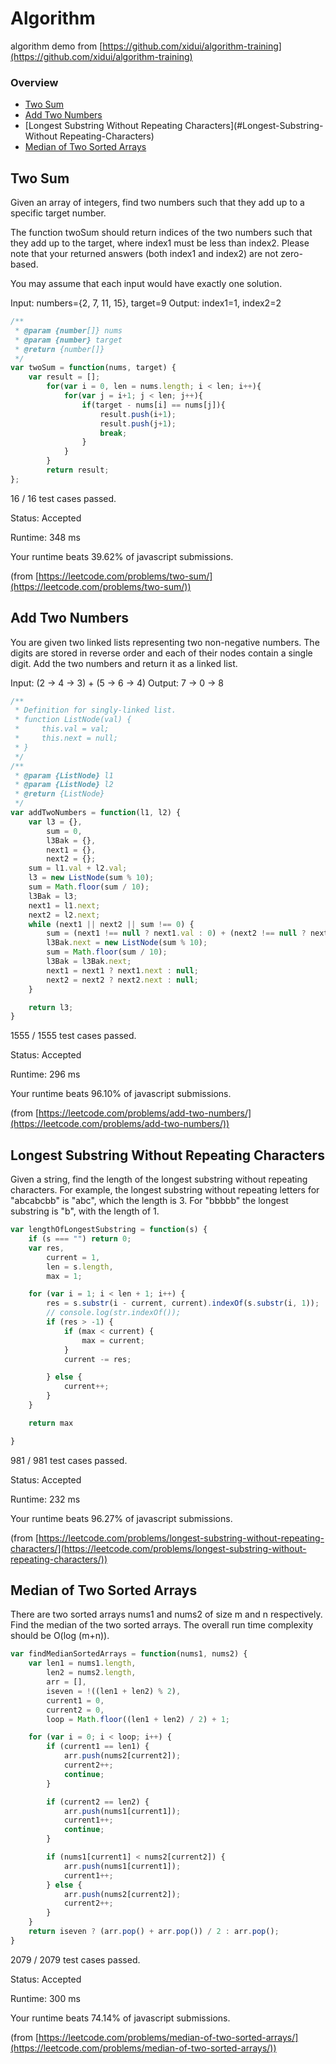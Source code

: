 # Algorithm
algorithm demo from [https://github.com/xidui/algorithm-training](https://github.com/xidui/algorithm-training)

### Overview

* [Two Sum](#Two-Sum)
* [Add Two Numbers](#Add-Two-Numbers)
* [Longest Substring Without Repeating Characters](#Longest-Substring-Without Repeating-Characters)
* [Median of Two Sorted Arrays](#Median-of-Two-Sorted-Arrays)

Two Sum
---

Given an array of integers, find two numbers such that they add up to a specific target number.

The function twoSum should return indices of the two numbers such that they add up to the target, where index1 must be less than index2. Please note that your returned answers (both index1 and index2) are not zero-based.

You may assume that each input would have exactly one solution.

Input: numbers={2, 7, 11, 15}, target=9
Output: index1=1, index2=2 


```js
/**
 * @param {number[]} nums
 * @param {number} target
 * @return {number[]}
 */
var twoSum = function(nums, target) {
    var result = [];
    	for(var i = 0, len = nums.length; i < len; i++){
    		for(var j = i+1; j < len; j++){
    			if(target - nums[i] == nums[j]){
    				result.push(i+1);
    				result.push(j+1);
    				break;
    			}
    		}
    	}
    	return result;
};
```

16 / 16 test cases passed.

Status: Accepted

Runtime: 348 ms

Your runtime beats 39.62% of javascript submissions.

(from [https://leetcode.com/problems/two-sum/](https://leetcode.com/problems/two-sum/))

Add Two Numbers
---

You are given two linked lists representing two non-negative numbers. The digits are stored in reverse order and each of their nodes contain a single digit. Add the two numbers and return it as a linked list.

Input: (2 -> 4 -> 3) + (5 -> 6 -> 4)
Output: 7 -> 0 -> 8

```js
/**
 * Definition for singly-linked list.
 * function ListNode(val) {
 *     this.val = val;
 *     this.next = null;
 * }
 */
/**
 * @param {ListNode} l1
 * @param {ListNode} l2
 * @return {ListNode}
 */
var addTwoNumbers = function(l1, l2) {
    var l3 = {},
        sum = 0,
        l3Bak = {},
        next1 = {},
        next2 = {};
    sum = l1.val + l2.val;
    l3 = new ListNode(sum % 10);
    sum = Math.floor(sum / 10);
    l3Bak = l3;
    next1 = l1.next;
    next2 = l2.next;
    while (next1 || next2 || sum !== 0) {
        sum = (next1 !== null ? next1.val : 0) + (next2 !== null ? next2.val : 0) + sum;
        l3Bak.next = new ListNode(sum % 10);
        sum = Math.floor(sum / 10);
        l3Bak = l3Bak.next;
        next1 = next1 ? next1.next : null;
        next2 = next2 ? next2.next : null;
    }

    return l3;
}
```
1555 / 1555 test cases passed.

Status: Accepted

Runtime: 296 ms

Your runtime beats 96.10% of javascript submissions.

(from [https://leetcode.com/problems/add-two-numbers/](https://leetcode.com/problems/add-two-numbers/))

Longest Substring Without Repeating Characters
---

Given a string, find the length of the longest substring without repeating characters. For example, the longest substring without repeating letters for "abcabcbb" is "abc", which the length is 3. For "bbbbb" the longest substring is "b", with the length of 1.

```js
var lengthOfLongestSubstring = function(s) {
    if (s === "") return 0;
    var res,
        current = 1,
        len = s.length,
        max = 1;

    for (var i = 1; i < len + 1; i++) {
        res = s.substr(i - current, current).indexOf(s.substr(i, 1));
        // console.log(str.indexOf());
        if (res > -1) {
            if (max < current) {
                max = current;
            }
            current -= res;

        } else {
            current++;
        }
    }

    return max

}
```
981 / 981 test cases passed.

Status: Accepted

Runtime: 232 ms

Your runtime beats 96.27% of javascript submissions.

(from [https://leetcode.com/problems/longest-substring-without-repeating-characters/](https://leetcode.com/problems/longest-substring-without-repeating-characters/))

Median of Two Sorted Arrays
---

There are two sorted arrays nums1 and nums2 of size m and n respectively. Find the median of the two sorted arrays. The overall run time complexity should be O(log (m+n)).

```js
var findMedianSortedArrays = function(nums1, nums2) {
    var len1 = nums1.length,
        len2 = nums2.length,
        arr = [],
        iseven = !((len1 + len2) % 2),
        current1 = 0,
        current2 = 0,
        loop = Math.floor((len1 + len2) / 2) + 1;

    for (var i = 0; i < loop; i++) {
        if (current1 == len1) {
            arr.push(nums2[current2]);
            current2++;
            continue;
        }

        if (current2 == len2) {
            arr.push(nums1[current1]);
            current1++;
            continue;
        }

        if (nums1[current1] < nums2[current2]) {
            arr.push(nums1[current1]);
            current1++;
        } else {
            arr.push(nums2[current2]);
            current2++;
        }
    }
    return iseven ? (arr.pop() + arr.pop()) / 2 : arr.pop();
}
```
2079 / 2079 test cases passed.

Status: Accepted

Runtime: 300 ms

Your runtime beats 74.14% of javascript submissions.

(from [https://leetcode.com/problems/median-of-two-sorted-arrays/](https://leetcode.com/problems/median-of-two-sorted-arrays/))
